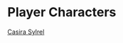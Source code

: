 <!-- TITLE: Player Characters -->
<!-- SUBTITLE: The characters currently owned by a player -->

# Player Characters
[Casira Sylrel](casira-sylrel)